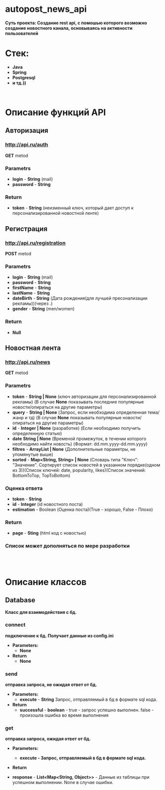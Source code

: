 # autopost_news_api
**Суть проекта: Создание rest api, с помошью которого возможно создание новостного канала, основываясь на активности пользователей**

# Стек:
- **Java**
- **Spring**
- **Postgresql**
- **и тд.))**

<br>

# Описание функций API

## Авторизация
### http://api.ru/auth
**GET** metod

### Parametrs
- **login** - **String** (mail)
- **password** - **String**
### Return
- **token** - **String** (неизменный ключ, который дает доступ к персонализированной новостной ленте)

## Регистрация
### http://api.ru/registration
**POST** metod

### Parametrs
- **login** - **String** (mail)
- **password** - **String**
- **firstName** - **String**
- **lastName** - **String**
- **dateBirth** - **String** (Дата рождения(для лучшей пресонализации рекламы))(через .)
- **gender** - **String** (men/women)
### Return 
- **Null**

## Новостная лента
### http://api.ru/news
**GET** metod

### Parametrs
- **token** - **String | None** (ключ авторизации для персонализированной рекламы) (В случае **None** показывать последние популярные новости/опираться на другие параметры)
- **query** - **String | None** (Запрос, если необходима определенная тема/жанр и тд) (В случае **None** показывать популярные новости/опираться на другие параметры)
- **id** - **Integer | None** (разработке) (Если необходимо получить определенную статью)
- **date** **String | None** (Временой промежуток, в течении которого необходимо найти новость) (Формат: dd.mm.yyyy-dd.mm.yyyy)
- **filtres** - **ArrayList<String> | None** (Дополнительные параметры, не упомянутые выше)
- **sorted** - **Map<String, String> | None** (Словарь типа "Ключ": "Значение". Сортирует список новостей в указанном порядке(одном из 3))(Список ключей: date, popularity, likes)(Список значений: BottomToTop, TopToBottom)
### Оценка ответа
- **token** - **String**
- **id** - **Integer** (id новостного поста)
- **estimation** - Boolean (Оценка поста)(True - хорошо, False - Плохо)
### Return
- **page** - **Sting** (html код с новостью) 
### Список может дополняться по мере разработки

<br><br>

# Описание классов
## Database
**Класс для взаимодействия с бд.**
### connect
**подключение к бд. Получает данные из config.ini**
- **Parameters:**
    - **None**
- **Return**
    - **None**
### send 
**отправка запроса, не ожидая ответ от бд.**
- **Parameters:**
    - **execute** - **String** Запрос, отправляемый в бд в формате sql кода.
- **Return**
    - **successful** - **boolean** - true - запрос успешно выполнен. false - произошла ошибка во время выполнения
### get
**отправка запроса, ожидая ответ от бд.**
- **Parameters:**
    - **execute - Запрос, отправляемый в бд в формате sql кода.**
- **Return**

- **response** - **List<Map<String, Object>>** - Данные из таблицы при успешном выполнении. None в случае ошибки.

